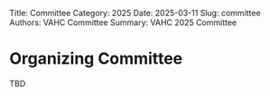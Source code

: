 Title: Committee
Category: 2025
Date: 2025-03-11
Slug: committee
Authors: VAHC Committee
Summary: VAHC 2025 Committee


Organizing Committee
====================

TBD